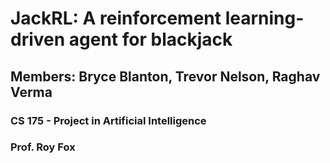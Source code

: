 # JackRL: A reinforcement learning-driven agent for blackjack
## Members: Bryce Blanton, Trevor Nelson, Raghav Verma
### CS 175 - Project in Artificial Intelligence  
### Prof. Roy Fox
